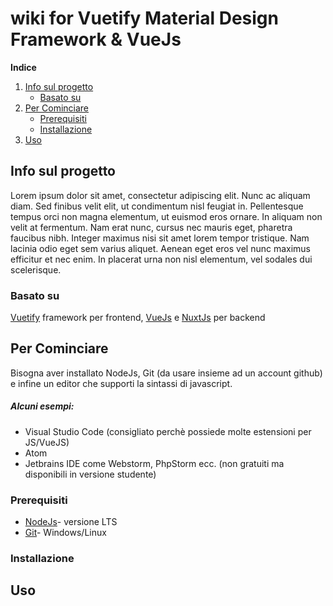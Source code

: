 # wiki for Vuetify Material Design Framework & VueJs


  <summary><b>Indice</b></summary>
  <ol>
    <li>
      <a href="#info-sul-progetto">Info sul progetto</a>
      <ul>
        <li><a href="#basato-su">Basato su</a></li>
      </ul>
    </li>
    <li>
      <a href="#per-cominciare">Per Cominciare</a>
      <ul>
        <li><a href="#prerequisiti">Prerequisiti</a></li>
        <li><a href="#installazione">Installazione</a></li>
      </ul>
    </li>
    <li><a href="#uso">Uso</a></li>
  </ol>
  

## Info sul progetto
<p>Lorem ipsum dolor sit amet, consectetur adipiscing elit. Nunc ac aliquam diam. Sed finibus velit elit, ut condimentum nisl feugiat in. Pellentesque tempus orci non magna elementum, ut euismod eros ornare. In aliquam non velit at fermentum. Nam erat nunc, cursus nec mauris eget, pharetra faucibus nibh. Integer maximus nisi sit amet lorem tempor tristique. Nam lacinia odio eget sem varius aliquet. Aenean eget eros vel nunc maximus efficitur et nec enim. In placerat urna non nisl elementum, vel sodales dui scelerisque. </p>

### Basato su
<a href="https://vuetifyjs.com/en/">Vuetify</a> framework per frontend, <a href="https://vuejs.org/">VueJs</a> e <a href="https://nuxtjs.org/">NuxtJs</a> per backend

## Per Cominciare
<p>
Bisogna aver installato NodeJs, Git (da usare insieme ad un account github) e 
infine un editor che supporti la sintassi di javascript.
  
##### Alcuni esempi:
<ul>
  <li>Visual Studio Code (consigliato perchè possiede molte estensioni per JS/VueJS)
  </li>
  <li>
    Atom
  </li>
  <li>Jetbrains IDE come Webstorm, PhpStorm ecc. (non gratuiti ma disponibili in versione studente)
  </li>
  </ul>
</p>

### Prerequisiti
<ul>
  <li><a href="https://nodejs.org/it/">NodeJs</a>- versione LTS</li>
  <li><a href="https://git-scm.com/downloads">Git</a>- Windows/Linux</li>
 </ul>

### Installazione
<p></p>

## Uso
<p></p>
